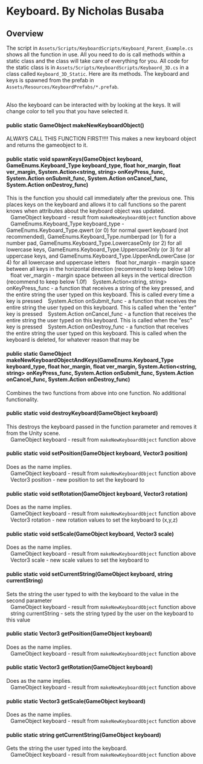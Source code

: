 # Keyboard. By Nicholas Busaba

## Overview
The script in `Assets/Scripts/KeyboardScripts/Keyboard_Parent_Example.cs` shows all the function in use. All you need to do is call methods within a static class and the class will take care of everything for you.
All code for the static class is in `Assets/Scripts/KeyboardScripts/Keybaord_3D.cs` in a class called `Keyboard_3D_Static`. Here are its methods. The keyboard and keys is spawned from the prefab in `Assets/Resources/KeyboardPrefabs/*.prefab`. <br><br>

Also the keyboard can be interacted with by looking at the keys. It will change color to tell you that you have selected it.

#### public static GameObject makeNewKeyboardObject()

ALWAYS CALL THIS FUNCTION FIRST!!!! This makes a new keyboard object and returns the gameobject to it.

#### public static void spawnKeys(GameObject keyboard, GameEnums.Keyboard_Type keyboard_type, float hor_margin, float ver_margin, System.Action<string, string> onKeyPress_func, System.Action<string> onSubmit_func, System.Action<string> onCancel_func, System.Action<string> onDestroy_func)

This is the function you should call immediately after the previous one. This places keys on the keyboard and allows it to call functions so the parent knows when attributes about the keyboard object was updated.<br>
&ensp; GameObject keyboard - result from `makeNewKeyboardObject` function above
&ensp; GameEnums.Keyboard_Type keyboard_type - GameEnums.Keyboard_Type.qwert (or 0) for normal qwert keyboard (not recommended), GameEnums.Keyboard_Type.numberpad (or 1) for a number pad, GameEnums.Keyboard_Type.LowercaseOnly (or 2) for all lowercase keys, GameEnums.Keyboard_Type.UppercaseOnly (or 3) for all uppercase keys, and GameEnums.Keyboard_Type.UpperAndLowerCase (or 4) for all lowercase and uppercase letters
&ensp; float hor_margin - margin space between all keys in the horizontal direction (recommend to keep below 1.0f)
&ensp; float ver_margin - margin space between all keys in the vertical direction (recommend to keep below 1.0f)
&ensp; System.Action<string, string> onKeyPress_func - a function that receives a string of the key pressed, and the entire string the user typed on this keyboard. This is called every time a key is pressed
&ensp; System.Action<string> onSubmit_func - a function that receives the entire string the user typed on this keyboard. This is called when the "enter" key is pressed
&ensp; System.Action<string> onCancel_func - a function that receives the entire string the user typed on this keyboard. This is called when the "esc" key is pressed
&ensp; System.Action<string> onDestroy_func - a function that receives the entire string the user typed on this keyboard. This is called when the keyboard is deleted, for whatever reason that may be

#### public static GameObject makeNewKeyboardObjectAndKeys(GameEnums.Keyboard_Type keyboard_type, float hor_margin, float ver_margin, System.Action<string, string> onKeyPress_func, System.Action<string> onSubmit_func, System.Action<string> onCancel_func, System.Action<string> onDestroy_func)

Combines the two functions from above into one function. No additional functionality.

#### public static void destroyKeyboard(GameObject keyboard)

This destroys the keyboard passed in the function parameter and removes it from the Unity scene. <br>
&ensp; GameObject keyboard - result from `makeNewKeyboardObject` function above

#### public static void setPosition(GameObject keyboard, Vector3 position)

Does as the name implies. <br>
&ensp; GameObject keyboard - result from `makeNewKeyboardObject` function above
&ensp; Vector3 position - new position to set the keyboard to

#### public static void setRotation(GameObject keyboard, Vector3 rotation)

Does as the name implies. <br>
&ensp; GameObject keyboard - result from `makeNewKeyboardObject` function above
&ensp; Vector3 rotation - new rotation values to set the keyboard to (x,y,z)

#### public static void setScale(GameObject keyboard, Vector3 scale)

Does as the name implies. <br>
&ensp; GameObject keyboard - result from `makeNewKeyboardObject` function above
&ensp; Vector3 scale - new scale values to set the keyboard to

#### public static void setCurrentString(GameObject keyboard, string currentString)

Sets the string the user typed to with the keyboard to the value in the second parameter <br>
&ensp; GameObject keyboard - result from `makeNewKeyboardObject` function above
&ensp; string currentString - sets the string typed by the user on the keyboard to this value

#### public static Vector3 getPosition(GameObject keyboard)

Does as the name implies. <br>
&ensp; GameObject keyboard - result from `makeNewKeyboardObject` function above

#### public static Vector3 getRotation(GameObject keyboard)

Does as the name implies. <br>
&ensp; GameObject keyboard - result from `makeNewKeyboardObject` function above

#### public static Vector3 getScale(GameObject keyboard)

Does as the name implies. <br>
&ensp; GameObject keyboard - result from `makeNewKeyboardObject` function above

#### public static string getCurrentString(GameObject keyboard)

Gets the string the user typed into the keyboard. <br>
&ensp; GameObject keyboard - result from `makeNewKeyboardObject` function above